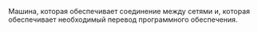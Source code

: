 Машина, которая обеспечивает соединение между сетями и, которая обеспечивает необходимый перевод  программного обеспечения.